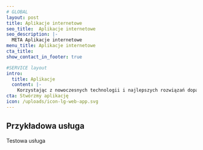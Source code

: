 ```yaml
---
# GLOBAL 
layout: post
title: Aplikacje internetowe
seo_title:  Aplikacje internetowe
seo_description: |-
  META Aplikacje internetowe
menu_title: Aplikacje internetowe
cta_title:
show_contact_in_footer: true

#SERVICE layout
intro: 
  title: Aplikacje
  content: |-
    Korzystając z nowoczesnych technologii i najlepszych rozwiązań dopasowanych do Twoich potrzeb stworzymy aplikacje internetowe - funkcjonalne, bezpieczne i łatwe w użyciu. Zdobędziesz zaufanie klientów, którzy chętnie będą korzystać z proponowanych przez Ciebie rozwiązań.
cta: Stwórzmy aplikację
icon: /uploads/icon-lg-web-app.svg
---
```

## Przykładowa usługa

Testowa usługa